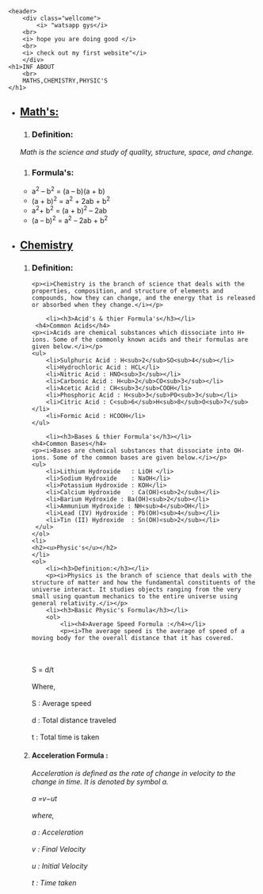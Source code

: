 <!DOCTYPE html>
<html lang="en">
<head>
    <meta charset="UTF-8">
    <meta name="viewport" content="width=device-width, initial-scale=1.0">
    <title>hello world</title>
    <link rel="stylesheet" href="stylesheet.css">
</head>
<body>
   
    <header> 
        <div class="wellcome">
            <i> "watsapp gys</i>
        <br>
        <i> hope you are doing good </i>
        <br>
        <i> check out my first website"</i>
        </div>
    <h1>INF ABOUT 
        <br>
        MATHS,CHEMISTRY,PHYSIC'S
    </h1>
   </header>
   
   <main>
   <ul>
    <li><u> <h2>Math's:</h2> </u></li>
    <ol>
        <li><h3>Definition:</h3></li>
    </ol> 
    <p> <i>Math is the science and study of quality, structure, space, and change.</i>  </p>
    <ol>
        <li><h3>Formula's:</h3></li>
    </ol>
    <ul>
        <li>a<sup>2</sup> – b<sup>2</sup> = (a – b)(a + b)</li>
        <li>(a + b)<sup>2</sup> = a<sup>2</sup> + 2ab + b<sup>2</sup></li>
        <li>a<sup>2</sup>+ b<sup>2</sup> = (a + b)<sup>2</sup> – 2ab</li>
        <li>(a – b)<sup>2</sup> = a<sup>2</sup> – 2ab + b<sup>2</sup></li>
    </ul>
   </ul>
   <ul>
    <li><u><h2>Chemistry</h2></u></li>
    <ol>
        <li><h3>Definition:</h3></li>
    
    <p><i>Chemistry is the branch of science that deals with the properties, composition, and structure of elements and compounds, how they can change, and the energy that is released or absorbed when they change.</i></p>
    
        <li><h3>Acid's & thier Formula's</h3></li>
     <h4>Common Acids</h4>      
    <p><i>Acids are chemical substances which dissociate into H+ ions. Some of the commonly known acids and their formulas are given below.</i></p>
    <ul>
        <li>Sulphuric Acid : H<sub>2</sub>SO<sub>4</sub></li>
        <li>Hydrochloric Acid : HCL</li>
        <li>Nitric Acid : HNO<sub>3</sub></li>
        <li>Carbonic Acid : H<ub>2</ub>CO<sub>3</sub></li>
        <li>Acetic Acid : CH<sub>3</sub>COOH</li>
        <li>Phosphoric Acid : H<sub>3</sub>PO<sub>3</sub></li>
        <li>Citric Acid : C<sub>6</sub>H<sub>8</sub>O<sub>7</sub></li>
        <li>Formic Acid : HCOOH</li>
    </ul>
    
        <li><h3>Bases & thier Formula's</h3></li>
    <h4>Common Bases</h4>
    <p><i>Bases are chemical substances that dissociate into OH- ions. Some of the common bases are given below.</i></p>
    <ul>
        <li>Lithium Hydroxide   : LiOH </li>
        <li>Sodium Hydroxide    : NaOH</li>
        <li>Potassium Hydroxide : KOH</li>
        <li>Calcium Hydroxide   : Ca(OH)<sub>2</sub></li>
        <li>Barium Hydroxide : Ba(OH)<sub>2</sub></li>
        <li>Ammunium Hydroxide : NH<sub>4</sub>OH</li>
        <li>Lead (IV) Hydroxide	: Pb(OH)<sub>4</sub></li>
        <li>Tin (II) Hydroxide	: Sn(OH)<sub>2</sub></li>
     </ul>
    </ol>
    <li>
    <h2><u>Physic's</u></h2>
    </li>
    <ol>
        <li><h3>Definition:</h3></li>
        <p><i>Physics is the branch of science that deals with the structure of matter and how the fundamental constituents of the universe interact. It studies objects ranging from the very small using quantum mechanics to the entire universe using general relativity.</i></p>
        <li><h3>Basic Physic's Formula</h3></li>
        <ol>
            <li><h4>Average Speed Formula :</h4></li>
            <p><i>The average speed is the average of speed of a moving body for the overall distance that it has covered.
<br></br>
                S = d/t
                <br></br>
                Where,
                <br></br>
                S	: Average speed
                <br></br>
                d	: Total distance traveled
                <br></br>
                t	: Total time is taken</i></p>
                <li><h4>Acceleration Formula :</h4></li>
                <p><i>Acceleration is defined as the rate of change in velocity to the change in time. It is denoted by symbol a.
<br></br>
                    a =v−ut
                    <br></br>
                    where,
                    <br></br>
                    a	: Acceleration
                    <br></br>
                    v	: Final Velocity
                    <br></br>
                    u	: Initial Velocity
                    <br></br>
                    t	: Time taken</i></p>
        </ol>
    </ol>

   </ul>
      

   </main>
</body>
</html>
